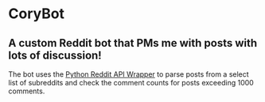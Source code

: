 # CoryBot
## A custom Reddit bot that PMs me with posts with lots of discussion!

The bot uses the [Python Reddit API Wrapper](https://praw.readthedocs.io/en/latest/) to parse posts from a select list of subreddits and check the comment counts for posts exceeding 1000 comments.
